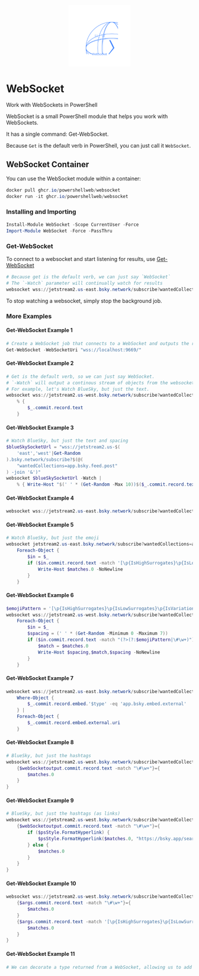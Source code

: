 <div align='center'>
    <img alt='WebSocket Logo (Animated)' style='width:33%' src='Assets/WebSocket-Animated.svg' />
</div>

# WebSocket

Work with WebSockets in PowerShell

WebSocket is a small PowerShell module that helps you work with WebSockets.

It has a single command:  Get-WebSocket.

Because `Get` is the default verb in PowerShell, you can just call it `WebSocket`.

## WebSocket Container

You can use the WebSocket module within a container:

~~~powershell
docker pull ghcr.io/powershellweb/websocket
docker run -it ghcr.io/powershellweb/websocket
~~~

### Installing and Importing

~~~PowerShell
Install-Module WebSocket -Scope CurrentUser -Force
Import-Module WebSocket -Force -PassThru
~~~

### Get-WebSocket

To connect to a websocket and start listening for results, use [Get-WebSocket](Get-WebSocket.md)

~~~PowerShell
# Because get is the default verb, we can just say `WebSocket`
# The `-Watch` parameter will continually watch for results
websocket wss://jetstream2.us-east.bsky.network/subscribe?wantedCollections=app.bsky.feed.post -Watch
~~~

To stop watching a websocket, simply stop the background job.

### More Examples

#### Get-WebSocket Example 1

~~~powershell
# Create a WebSocket job that connects to a WebSocket and outputs the results.
Get-WebSocket -WebSocketUri "wss://localhost:9669/"
~~~
 #### Get-WebSocket Example 2

~~~powershell
# Get is the default verb, so we can just say WebSocket.
# `-Watch` will output a continous stream of objects from the websocket.
# For example, let's Watch BlueSky, but just the text.        
websocket wss://jetstream2.us-west.bsky.network/subscribe?wantedCollections=app.bsky.feed.post -Watch |
    % { 
        $_.commit.record.text
    }
~~~
 #### Get-WebSocket Example 3

~~~powershell
# Watch BlueSky, but just the text and spacing
$blueSkySocketUrl = "wss://jetstream2.us-$(
    'east','west'|Get-Random
).bsky.network/subscribe?$(@(
    "wantedCollections=app.bsky.feed.post"
) -join '&')"
websocket $blueSkySocketUrl -Watch | 
    % { Write-Host "$(' ' * (Get-Random -Max 10))$($_.commit.record.text)$($(' ' * (Get-Random -Max 10)))"}
~~~
 #### Get-WebSocket Example 4

~~~powershell
websocket wss://jetstream2.us-east.bsky.network/subscribe?wantedCollections=app.bsky.feed.post
~~~
 #### Get-WebSocket Example 5

~~~powershell
# Watch BlueSky, but just the emoji
websocket jetstream2.us-east.bsky.network/subscribe?wantedCollections=app.bsky.feed.post -Tail |
    Foreach-Object {
        $in = $_
        if ($in.commit.record.text -match '[\p{IsHighSurrogates}\p{IsLowSurrogates}]+') {
            Write-Host $matches.0 -NoNewline
        }
    }
~~~
 #### Get-WebSocket Example 6

~~~powershell
$emojiPattern = '[\p{IsHighSurrogates}\p{IsLowSurrogates}\p{IsVariationSelectors}\p{IsCombiningHalfMarks}]+)'
websocket wss://jetstream2.us-west.bsky.network/subscribe?wantedCollections=app.bsky.feed.post -Tail |
    Foreach-Object {
        $in = $_
        $spacing = (' ' * (Get-Random -Minimum 0 -Maximum 7))
        if ($in.commit.record.text -match "(?>(?:$emojiPattern|\#\w+)") {
            $match = $matches.0                    
            Write-Host $spacing,$match,$spacing -NoNewline
        }
    }
~~~
 #### Get-WebSocket Example 7

~~~powershell
websocket wss://jetstream2.us-east.bsky.network/subscribe?wantedCollections=app.bsky.feed.post -Watch |
    Where-Object {
        $_.commit.record.embed.'$type' -eq 'app.bsky.embed.external'
    } |
    Foreach-Object {
        $_.commit.record.embed.external.uri
    }
~~~
 #### Get-WebSocket Example 8

~~~powershell
# BlueSky, but just the hashtags
websocket wss://jetstream2.us-west.bsky.network/subscribe?wantedCollections=app.bsky.feed.post -WatchFor @{
    {$webSocketoutput.commit.record.text -match "\#\w+"}={
        $matches.0
    }                
}
~~~
 #### Get-WebSocket Example 9

~~~powershell
# BlueSky, but just the hashtags (as links)
websocket wss://jetstream2.us-west.bsky.network/subscribe?wantedCollections=app.bsky.feed.post -WatchFor @{
    {$webSocketoutput.commit.record.text -match "\#\w+"}={
        if ($psStyle.FormatHyperlink) {
            $psStyle.FormatHyperlink($matches.0, "https://bsky.app/search?q=$([Web.HttpUtility]::UrlEncode($matches.0))")
        } else {
            $matches.0
        }
    }
}
~~~
 #### Get-WebSocket Example 10

~~~powershell
websocket wss://jetstream2.us-west.bsky.network/subscribe?wantedCollections=app.bsky.feed.post -WatchFor @{
    {$args.commit.record.text -match "\#\w+"}={
        $matches.0
    }
    {$args.commit.record.text -match '[\p{IsHighSurrogates}\p{IsLowSurrogates}]+'}={
        $matches.0
    }
}
~~~
 #### Get-WebSocket Example 11

~~~powershell
# We can decorate a type returned from a WebSocket, allowing us to add additional properties.
~~~
